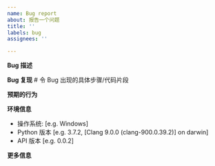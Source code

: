 ```yaml
---
name: Bug report
about: 报告一个问题
title: ''
labels: bug
assignees: ''

---
```


**Bug 描述**

**Bug 复现**
\# 令 Bug 出现的具体步骤/代码片段

**预期的行为**

**环境信息**
 - 操作系统: [e.g. Windows]
 - Python 版本 [e.g. 3.7.2, [Clang 9.0.0 (clang-900.0.39.2)] on darwin]
 - API 版本 [e.g. 0.0.2]

**更多信息**
